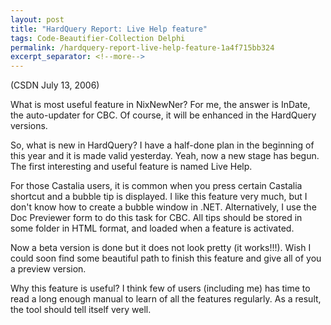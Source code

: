 ```yaml
---
layout: post
title: "HardQuery Report: Live Help feature"
tags: Code-Beautifier-Collection Delphi
permalink: /hardquery-report-live-help-feature-1a4f715bb324
excerpt_separator: <!--more-->
---
```

(CSDN July 13, 2006)

What is most useful feature in NixNewNer? For me, the answer is InDate, the auto-updater for CBC. Of course, it will be enhanced in the HardQuery versions.

So, what is new in HardQuery? I have a half-done plan in the beginning of this year and it is made valid yesterday. Yeah, now a new stage has begun. The first interesting and useful feature is named Live Help.
<!--more-->

For those Castalia users, it is common when you press certain Castalia shortcut and a bubble tip is displayed. I like this feature very much, but I don't know how to create a bubble window in .NET. Alternatively, I use the Doc Previewer form to do this task for CBC. All tips should be stored in some folder in HTML format, and loaded when a feature is activated.

Now a beta version is done but it does not look pretty (it works!!!). Wish I could soon find some beautiful path to finish this feature and give all of you a preview version.

Why this feature is useful? I think few of users (including me) has time to read a long enough manual to learn of all the features regularly. As a result, the tool should tell itself very well.
